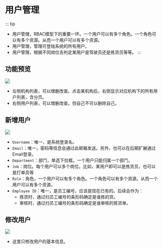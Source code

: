 # 用户管理

::: tip
- 用户管理，RBAC模型下的重要一环。一个用户可以有多个角色。一个角色可以有多个资源。从而一个用户可以有多个资源。
- 用户管理，管理可登陆系统的所有用户。
- 用户管理，根据不同岗位去判定某用户是驾驶员还是拣货员等等。
:::

## 功能预览
![](/system/user/user.png)
- 左侧机构列表，可以增删改查。点击某机构后，右侧显示对应机构下的所有用户列表，含分页。
- 右侧用户列表，可以增删改查。但自己不可以删除自己。

## 新增用户
![](/system/user/user-add.png)
- `Username`：唯一，是系统登录名。
- `Email`：唯一，密码等信息会通过此邮箱发送。另外，也可以在后期扩展通过Email登录。
- `Department`：部门，单选下拉框。一个用户只能归属一个部门。
- `Job`：岗位。每个用户可以多个岗位。比如，某用户即可以是拣货员，也可以是打单员等
- `Role`：角色，一个用户可以有多个角色。一个角色可以有多个资源。从而一个用户可以有多个资源。
- `Employee ID`：唯一，是员工编号，应该是现在已有的。后续会作为：
  - 拣货时，通过扫员工编号的条形码确定是谁拣的货。
  - 审核时，通过扫员工编号的条形码确定是谁审核的拣货单。

## 修改用户
![](/system/user/user-edit.png)
- 这里只修改用户的基本信息。

